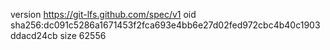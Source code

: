 version https://git-lfs.github.com/spec/v1
oid sha256:dc091c5286a1671453f2fca693e4bb6e27d02fed972cbc4b40c1903ddacd24cb
size 62556
